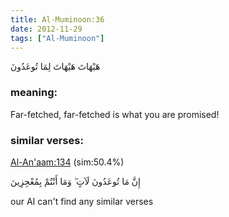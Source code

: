 ```yaml
---
title: Al-Muminoon:36
date: 2012-11-29
tags: ["Al-Muminoon"]
---
```

هَيْهَاتَ هَيْهَاتَ لِمَا تُوعَدُونَ
### meaning: 
Far-fetched, far-fetched is what you are promised!
### similar verses: 

[Al-An'aam:134](/6/134) (sim:50.4%)

إِنَّ مَا تُوعَدُونَ لَآتٍ ۖ وَمَا أَنْتُمْ بِمُعْجِزِينَ

our AI can't find any similar verses



